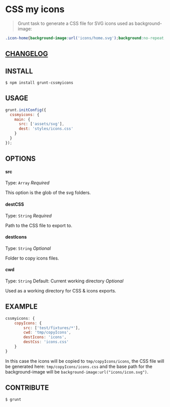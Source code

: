# CSS my icons

> Grunt task to generate a CSS file for SVG icons used as background-image:

```css
.icon-home{background-image:url('icons/home.svg');background:no-repeat;}
```

## [CHANGELOG](./CHANGELOG.md)

## INSTALL

```shell
$ npm install grunt-cssmyicons
```

## USAGE
```javascript
grunt.initConfig({
  cssmyicons: {
    main: {
      src: ['assets/svg'],
      dest: 'styles/icons.css'
    }
  }
});
```

## OPTIONS

#### src
Type: `Array` 
_Required_

This option is the glob of the svg folders.

#### destCSS
Type: `String` 
_Required_

Path to the CSS file to export to.

#### destIcons
Type: `String` 
_Optional_

Folder to copy icons files.

#### cwd
Type: `String` 
Default: Current working directory 
_Optional_

Used as a working directory for CSS & icons exports. 


## EXAMPLE 
```javascript
cssmyicons: {
    copyIcons: {
        src: ['test/fixtures/*'],
        cwd: 'tmp/copyIcons',
        destIcons: 'icons',
        destCss: 'icons.css'
    }
}
```

In this case the icons will be copied to ```tmp/copyIcons/icons```, the CSS file will be generated here: ```tmp/copyIcons/icons.css``` and the base path for the background-image will be ```background-image:url("icons/icon.svg")```.

## CONTRIBUTE
```shell
$ grunt
```
